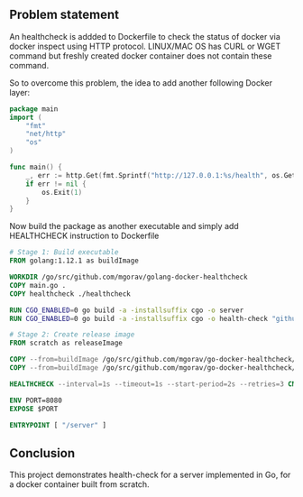 ## Problem statement

An healthcheck is addded to Dockerfile to check the status of docker via docker inspect using HTTP protocol. LINUX/MAC OS has CURL or WGET command but freshly created docker container does not contain these command.

So to overcome this problem, the idea to add another following Docker layer:

```go
package main
import (
	"fmt"
	"net/http"
	"os"
)

func main() {
	_, err := http.Get(fmt.Sprintf("http://127.0.0.1:%s/health", os.Getenv("PORT")))
	if err != nil {
		os.Exit(1)
	}
}
```

Now build the package as another executable and simply add HEALTHCHECK instruction to Dockerfile

```dockerfile
# Stage 1: Build executable
FROM golang:1.12.1 as buildImage

WORKDIR /go/src/github.com/mgorav/golang-docker-healthcheck
COPY main.go .
COPY healthcheck ./healthcheck

RUN CGO_ENABLED=0 go build -a -installsuffix cgo -o server
RUN CGO_ENABLED=0 go build -a -installsuffix cgo -o health-check "github.com/mgorav/go-docker-healthcheck/healthcheck"

# Stage 2: Create release image
FROM scratch as releaseImage

COPY --from=buildImage /go/src/github.com/mgorav/go-docker-healthcheck/server ./server
COPY --from=buildImage /go/src/github.com/mgorav/go-docker-healthcheck/health-check ./healthcheck

HEALTHCHECK --interval=1s --timeout=1s --start-period=2s --retries=3 CMD [ "/healthcheck" ]

ENV PORT=8080
EXPOSE $PORT

ENTRYPOINT [ "/server" ]

```

## Conclusion

This project demonstrates health-check for a server implemented in Go, for a docker container built from scratch.
